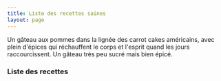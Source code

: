```yaml
---
title: Liste des recettes saines
layout: page
---
```


Un gâteau aux pommes dans la lignée des carrot cakes américains, avec plein d'épices qui réchauffent le corps et l'esprit quand les jours raccourcissent. Un gâteau très peu sucré mais bien épicé.

### Liste des recettes